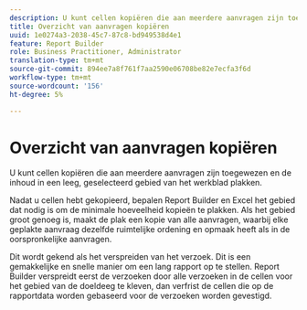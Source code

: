 ```yaml
---
description: U kunt cellen kopiëren die aan meerdere aanvragen zijn toegewezen en de inhoud in een leeg, geselecteerd gebied van het werkblad plakken.
title: Overzicht van aanvragen kopiëren
uuid: 1e0274a3-2038-45c7-87c8-bd949538d4e1
feature: Report Builder
role: Business Practitioner, Administrator
translation-type: tm+mt
source-git-commit: 894ee7a8f761f7aa2590e06708be82e7ecfa3f6d
workflow-type: tm+mt
source-wordcount: '156'
ht-degree: 5%

---
```



# Overzicht van aanvragen kopiëren

U kunt cellen kopiëren die aan meerdere aanvragen zijn toegewezen en de inhoud in een leeg, geselecteerd gebied van het werkblad plakken.

Nadat u cellen hebt gekopieerd, bepalen Report Builder en Excel het gebied dat nodig is om de minimale hoeveelheid kopieën te plakken. Als het gebied groot genoeg is, maakt de plak een kopie van alle aanvragen, waarbij elke geplakte aanvraag dezelfde ruimtelijke ordening en opmaak heeft als in de oorspronkelijke aanvragen.

Dit wordt gekend als het verspreiden van het verzoek. Dit is een gemakkelijke en snelle manier om een lang rapport op te stellen. Report Builder verspreidt eerst de verzoeken door alle verzoeken in de cellen voor het gebied van de doeldeeg te kleven, dan verfrist de cellen die op de rapportdata worden gebaseerd voor de verzoeken worden gevestigd.
